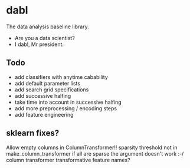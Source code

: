 # dabl
The data analysis baseline library.

- Are you a data scientist?
- I dabl, Mr president.

## Todo
- add classifiers with anytime cabability
- add default parameter lists
- add search grid specifications
- add successive halfing
- take time into account in successive halfing
- add more preprocessing / encoding steps
- add feature engineering

## sklearn fixes?
Allow empty columns in ColumnTransformer!!
sparsity threshold not in make_column_transformer
if all are sparse the argument doesn't work :-/
column transformer transformative feature names?
